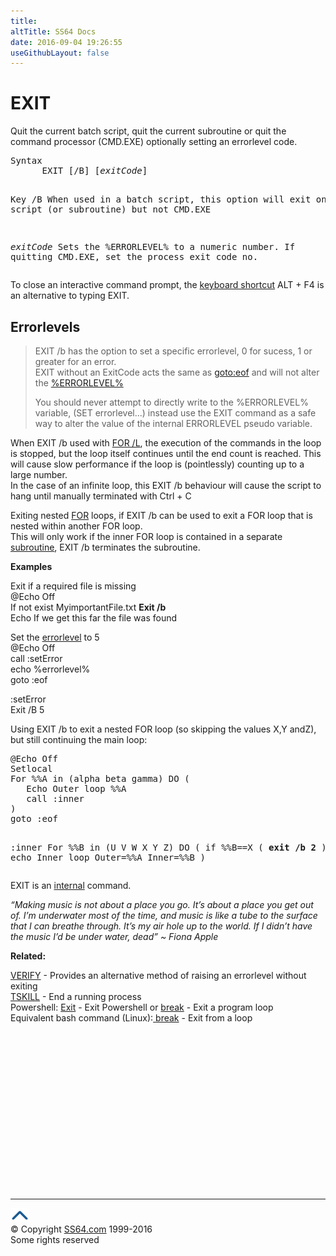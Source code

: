 ```yaml
---
title:
altTitle: SS64 Docs
date: 2016-09-04 19:26:55
useGithubLayout: false
---
```

<!-- #BeginLibraryItem "/Library/head_nt.lbi" --><!-- #EndLibraryItem --><h1>EXIT</h1> 
<p>Quit the current batch script, quit the current subroutine or quit the command processor (CMD.EXE) optionally setting an errorlevel code.</p>
<pre>Syntax
      EXIT [/B] [<i>exitCode</i>]

Key
    /B        When used in a batch script, this option will exit 
              only the script (or subroutine) but not CMD.EXE

   <i>exitCode</i>   Sets the %ERRORLEVEL% to a numeric number.
              If quitting CMD.EXE, set the process exit code no.</pre>
<p>To close an interactive command prompt, the <a href="syntax-keyboard.html">keyboard shortcut</a> ALT + F4 is an alternative to typing EXIT.</p>
<h2>Errorlevels</h2>
<blockquote>
<p>EXIT /b  has the option to set a specific errorlevel, <span class="code">0</span> for sucess, <span class="code">1</span> or greater for an error. <br>
EXIT without an ExitCode acts the same as <a href="goto.html">goto:eof</a> and will not alter the <a href="errorlevel.html">%ERRORLEVEL%</a></p>
<p>You should never attempt to directly write to the <span class="code">%ERRORLEVEL%</span> variable, (SET errorlevel...) instead use the EXIT command as a safe way to alter the value of the internal <span class="code">ERRORLEVEL</span> pseudo variable.</p>
</blockquote>
<p>When EXIT /b used with <a href="for_l.html">FOR /L</a>, the execution of the commands in the loop is stopped, but the loop itself continues until the end count is reached. This will cause slow performance if the loop is (pointlessly) counting up to a large number. <br>
In the case of an infinite loop, this EXIT /b behaviour will cause the script to hang until manually terminated with Ctrl + C</p>
<p>Exiting nested <a href="for.html">FOR</a> loops, if <span class="code">EXIT /b</span> can be used to exit a FOR loop that is nested within another FOR loop.<br>
This will only work if the inner FOR loop is contained in a separate <a href="call.html">subroutine</a>, <span class="code">EXIT /b</span> terminates the subroutine.</p>
<p><b>Examples</b></p>
<p> Exit if a required file is missing<span class="code"> <br>
@Echo Off<br>
If not exist MyimportantFile.txt <b>Exit /b</b><br>
Echo If we get this far the file was  found
</span></p>
<p>Set the <a href="errorlevel.html">errorlevel</a> to 5<br>
<span class="code">@Echo Off<br>
call :setError<br>
echo %errorlevel%<br>
goto :eof</span></p>
<p class="code">:setError<br>
Exit /B 5</p>
<p>Using EXIT /b to exit a nested FOR loop (so skipping the values X,Y andZ), but still continuing the main loop:</p>
<pre>@Echo Off
Setlocal 
For %%A in (alpha beta gamma) DO (
   Echo Outer loop %%A
   call :inner 
)
goto :eof

:inner
For %%B in (U V W X Y Z) DO (
   if %%B==X ( <b>exit /b 2</b> )
   echo    Inner loop    Outer=%%A Inner=%%B
)</pre>
<p>EXIT is an <a href="syntax-internal.html">internal</a> command.</p>
<p class="quote"><i>“Making music is not about a place you go. It’s about a place you get out of. I’m underwater most of the time, and music is like a tube to the surface that I can breathe through. It’s my air hole up to the world. If I didn’t have the music I’d be under water, dead” ~ Fiona Apple </i></p>
<p><span class="body"> </span> <b>Related:</b></p>
<p><span class="body"><a href="verify.html">VERIFY</a> - Provides an alternative method of raising an error</span>level without exiting<br>
<a href="tskill.html">TSKILL</a> - End a running process<br>
Powershell: <a href="../ps/exit-pssession.html">Exit</a> - Exit Powershell or <a href="../ps/break.html">break</a> - Exit a program loop<br>
Equivalent bash command (Linux):<a href="../bash/export.html">   </a><a href="../bash/break.html">break</a> - Exit from a loop</p><!-- #BeginLibraryItem "/Library/foot_nt.lbi" --><p><script async="" src="//pagead2.googlesyndication.com/pagead/js/adsbygoogle.js"></script>
<!-- windows300 -->
<ins class="adsbygoogle" style="display:inline-block;width:300px;height:250px" data-ad-client="ca-pub-6140977852749469" data-ad-slot="7649547908"></ins>
<script>
(adsbygoogle = window.adsbygoogle || []).push({});
</script></p>
<hr>
<div id="bl" class="footer"><a href="#"><img src="../images/top.png" width="30" height="22" alt="Back to the Top"></a></div>
<div id="br" class="footer, tagline">© Copyright <a href="http://ss64.com/">SS64.com</a> 1999-2016<br>
Some rights reserved</div><!-- #EndLibraryItem -->
